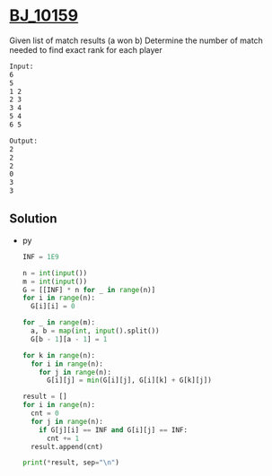 # [BJ_10159](https://acmicpc.net/problem/10159)

Given list of match results (a won b)
Determine the number of match needed to find exact rank for each player

```txt
Input:
6
5
1 2
2 3
3 4
5 4
6 5

Output:
2
2
2
0
3
3
```

## Solution

* py

  ```py
  INF = 1E9

  n = int(input())
  m = int(input())
  G = [[INF] * n for _ in range(n)]
  for i in range(n):
    G[i][i] = 0

  for _ in range(m):
    a, b = map(int, input().split())
    G[b - 1][a - 1] = 1

  for k in range(n):
    for i in range(n):
      for j in range(n):
        G[i][j] = min(G[i][j], G[i][k] + G[k][j])

  result = []
  for i in range(n):
    cnt = 0
    for j in range(n):
      if G[j][i] == INF and G[i][j] == INF:
        cnt += 1
    result.append(cnt)

  print(*result, sep="\n")
  ```
